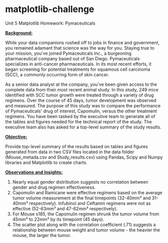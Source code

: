 # matplotlib-challenge
Unit 5 Matplotlib Homework: Pymaceuticals 

**<u>Background:</u>**

While your data companions rushed off to jobs in finance and government, you remained adamant that science was the way for you. Staying true to your mission, you've joined Pymaceuticals Inc., a burgeoning pharmaceutical company based out of San Diego. Pymaceuticals specializes in anti-cancer pharmaceuticals. In its most recent efforts, it began screening for potential treatments for squamous cell carcinoma (SCC), a commonly occurring form of skin cancer.

As a senior data analyst at the company, you've been given access to the complete data from their most recent animal study. In this study, 249 mice identified with SCC tumor growth were treated through a variety of drug regimens. Over the course of 45 days, tumor development was observed and measured. The purpose of this study was to compare the performance of Pymaceuticals' drug of interest, Capomulin, versus the other treatment regimens. You have been tasked by the executive team to generate all of the tables and figures needed for the technical report of the study. The executive team also has asked for a top-level summary of the study results.

**<u>Objective:</u>**

Provide top-level summary of the results based on tables and figures generated from data in two CSV files located in the data folder (Mouse_metada.csv and Study_results.csv) using Pandas, Scipy and Numpy libraries and Matplotlib to create charts.

**<u>Observations and Insights:</u>**

1. Nearly equal gender distribution suggests no correlation between gender and drug regimen effectiveness.
2. Capomulin and Ramicane were effective regimens based on the average tumor volume measurement at the final timepoints (32-40mm³ and 31-40mm³ respectively). Infubinol and Ceftamin regimens were not as effective (52-63mm³ and 47-62mm³ respectively).
3. For Mouse s185, the Capomulin regimen shrunk the tumor volume from 45mm³ to 22mm³ by its timepoint (45 days).
4. The scatter plot along with the correlation coefficient (.71)  suggests a relationship between mouse weight and tumor volume - the  heavier the mouse, the larger the tumor.